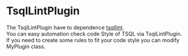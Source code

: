 # TsqlLintPlugin
The TsqlLintPlugin have to dependence [tsqllint](https://github.com/tsqllint/tsqllint).  
You can easy automation check code Style of TSQL via TsqlLintPlugin.  
If you need to create some rules to fit your code style you can modify MyPlugin class.
